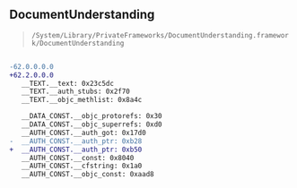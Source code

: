 ## DocumentUnderstanding

> `/System/Library/PrivateFrameworks/DocumentUnderstanding.framework/DocumentUnderstanding`

```diff

-62.0.0.0.0
+62.2.0.0.0
   __TEXT.__text: 0x23c5dc
   __TEXT.__auth_stubs: 0x2f70
   __TEXT.__objc_methlist: 0x8a4c

   __DATA_CONST.__objc_protorefs: 0x30
   __DATA_CONST.__objc_superrefs: 0xd0
   __AUTH_CONST.__auth_got: 0x17d0
-  __AUTH_CONST.__auth_ptr: 0xb28
+  __AUTH_CONST.__auth_ptr: 0xb50
   __AUTH_CONST.__const: 0x8040
   __AUTH_CONST.__cfstring: 0x1a0
   __AUTH_CONST.__objc_const: 0xaad8

```
